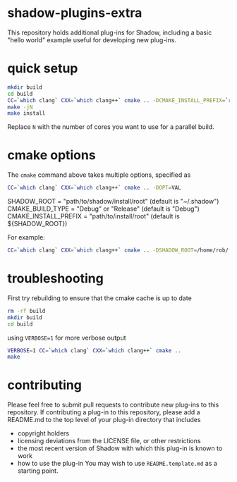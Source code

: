 shadow-plugins-extra
====================

This repository holds additional plug-ins for Shadow, including a basic "hello world" example useful for developing new plug-ins.

quick setup
===========

```bash
mkdir build
cd build
CC=`which clang` CXX=`which clang++` cmake .. -DCMAKE_INSTALL_PREFIX=`readlink -f ~`/.shadow
make -jN
make install
```

Replace `N` with the number of cores you want to use for a parallel build.

cmake options
=============

The `cmake` command above takes multiple options, specified as

```bash
CC=`which clang` CXX=`which clang++` cmake .. -DOPT=VAL
```

SHADOW_ROOT = "path/to/shadow/install/root" (default is "~/.shadow") 
CMAKE_BUILD_TYPE = "Debug" or "Release" (default is "Debug") 
CMAKE_INSTALL_PREFIX = "path/to/install/root" (default is ${SHADOW_ROOT}) 

For example:

```bash
CC=`which clang` CXX=`which clang++` cmake .. -DSHADOW_ROOT=/home/rob/.shadow -DCMAKE_BUILD_TYPE=Release -DCMAKE_INSTALL_PREFIX=/home/rob/.shadow
```

troubleshooting
===============

First try rebuilding to ensure that the cmake cache is up to date

```bash
rm -rf build
mkdir build
cd build
```

using `VERBOSE=1` for more verbose output

```bash
VERBOSE=1 CC=`which clang` CXX=`which clang++` cmake ..
make
```

contributing
============

Please feel free to submit pull requests to contribute new plug-ins to
this repository. If contributing a plug-in to this repository, please
add a README.md to the top level of your plug-in directory that includes
 + copyright holders
 + licensing deviations from the LICENSE file, or other restrictions
 + the most recent version of Shadow with which this plug-in is known to work
 + how to use the plug-in
You may wish to use `README.template.md` as a starting point.
